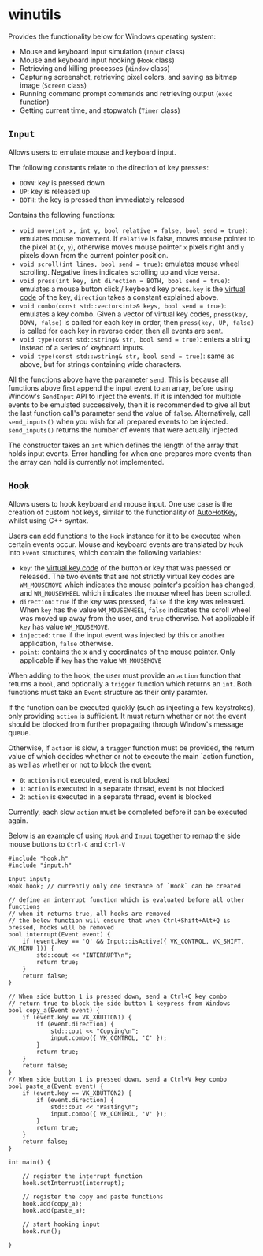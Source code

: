 # winutils

Provides the functionality below for Windows operating system:

- Mouse and keyboard input simulation (`Input` class)
- Mouse and keyboard input hooking (`Hook` class)
- Retrieving and killing processes (`Window` class)
- Capturing screenshot, retrieving pixel colors, and saving as bitmap image (`Screen` class)
- Running command prompt commands and retrieving output (`exec` function)
- Getting current time, and stopwatch (`Timer` class)

## `Input`

Allows users to emulate mouse and keyboard input.





The following constants relate to the direction of key presses:
 - `DOWN`: key is pressed down
 - `UP`: key is released up
 - `BOTH`: the key is pressed then immediately released

Contains the following functions:

 - `void move(int x, int y, bool relative = false, bool send = true)`: emulates mouse movement. If `relative` is false, moves mouse pointer to the pixel at (`x`, `y`), otherwise moves mouse pointer `x` pixels right and `y` pixels down from the current pointer position.
 - `void scroll(int lines, bool send = true)`: emulates mouse wheel scrolling. Negative lines indicates scrolling up and vice versa.
 - `void press(int key, int direction = BOTH, bool send = true)`: emulates a mouse button click / keyboard key press. `key` is the [virtual code](https://docs.microsoft.com/en-us/windows/win32/inputdev/virtual-key-codes) of the key, `direction` takes a constant explained above.
 - `void combo(const std::vector<int>& keys, bool send = true)`: emulates a key combo. Given a vector of virtual key codes, `press(key, DOWN, false)` is called for each key in order, then `press(key, UP, false)` is called for each key in reverse order, then all events are sent.
 - `void type(const std::string& str, bool send = true)`: enters a string instead of a series of keyboard inputs.
 - `void type(const std::wstring& str, bool send = true)`: same as above, but for strings containing wide characters.

 All the functions above have the parameter `send`. This is because all functions above first append the input event to an array, before using Window's `SendInput` API to inject the events. If it is intended for multiple events to be emulated successively, then it is recommended to give all but the last function call's parameter `send` the value of `false`. Alternatively, call `send_inputs()` when you wish for all prepared events to be injected. `send_inputs()` returns the number of events that were actually injected.

 The constructor takes an `int` which defines the length of the array that holds input events. Error handling for when one prepares more events than the array can hold is currently not implemented.

## `Hook`

Allows users to hook keyboard and mouse input. One use case is the creation of custom hot keys, similar to the functionality of [AutoHotKey](https://github.com/AutoHotkey/AutoHotkey), whilst using C++ syntax.

Users can add functions to the `Hook` instance for it to be executed when certain events occur. Mouse and keyboard events are translated by `Hook` into `Event` structures, which contain the following variables:

 - `key`: the [virtual key code](https://docs.microsoft.com/en-us/windows/win32/inputdev/virtual-key-codes) of the button or key that was pressed or released. The two events that are not strictly virtual key codes are `WM_MOUSEMOVE` which indicates the mouse pointer's position has changed, and `WM_MOUSEWHEEL` which indicates the mouse wheel has been scrolled.
 - `direction`: `true` if the key was pressed, `false` if the key was released. When `key` has the value `WM_MOUSEWHEEL`, `false` indicates the scroll wheel was moved up away from the user, and `true` otherwise. Not applicable if `key` has value `WM_MOUSEMOVE`.
 - `injected`: `true` if the input event was injected by this or another application, `false` otherwise.
 - `point`: contains the x and y coordinates of the mouse pointer. Only applicable if `key` has the value `WM_MOUSEMOVE`

 When adding to the hook, the user must provide an `action` function that returns a `bool`, and optionally a `trigger` function which returns an `int`. Both functions must take an `Event` structure as their only paramter.

 If the function can be executed quickly (such as injecting a few keystrokes), only providing `action` is sufficient. It must return whether or not the event should be blocked from further propagating through Window's message queue.

 Otherwise, if `action` is slow, a `trigger` function must be provided, the return value of which decides whether or not to execute the main `action function, as well as whether or not to block the event:
  - `0`: `action` is not executed, event is not blocked
  - `1`: `action` is executed in a separate thread, event is not blocked
  - `2`: `action` is executed in a separate thread, event is blocked

Currently, each slow `action` must be completed before it can be executed again.


Below is an example of using `Hook` and `Input` together to remap the side mouse buttons to `Ctrl-C` and `Ctrl-V`

    #include "hook.h"
    #include "input.h"
    
    Input input;
    Hook hook; // currently only one instance of `Hook` can be created

    // define an interrupt function which is evaluated before all other functions
    // when it returns true, all hooks are removed
    // the below function will ensure that when Ctrl+Shift+Alt+Q is pressed, hooks will be removed
    bool interrupt(Event event) {
        if (event.key == 'Q' && Input::isActive({ VK_CONTROL, VK_SHIFT, VK_MENU })) {
            std::cout << "INTERRUPT\n";
            return true;
        }
        return false;
    }
    
    // When side button 1 is pressed down, send a Ctrl+C key combo
    // return true to block the side button 1 keypress from Windows
    bool copy_a(Event event) {
        if (event.key == VK_XBUTTON1) {
            if (event.direction) {
                std::cout << "Copying\n";
                input.combo({ VK_CONTROL, 'C' });
            }
            return true;
        }
        return false;
    }
    // When side button 1 is pressed down, send a Ctrl+V key combo
    bool paste_a(Event event) {
        if (event.key == VK_XBUTTON2) {
            if (event.direction) {
                std::cout << "Pasting\n";
                input.combo({ VK_CONTROL, 'V' });
            }
            return true;
        }
        return false;
    }
    
    int main() {
        
        // register the interrupt function
        hook.setInterrupt(interrupt);

        // register the copy and paste functions
        hook.add(copy_a);
        hook.add(paste_a);

        // start hooking input
        hook.run();

    }
